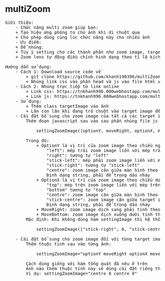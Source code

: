 # multiZoom
<pre>
Giới thiệu:
    - Chức năng multi zoom giúp bạn:
	+ Tạo hiệu ứng phóng to cho ảnh khi di chuột qua
	+ Cho phép dùng cùng lúc chức năng này cho nhiều ảnh
    - Ưu điểm:
	+ Dễ nhúng.
	+ Tùy ý setting cho các thành phần như zoom image, target image mà không sợ vỡ bố cục
	+ Zoom lens tự động điều chỉnh hình dạng theo tỉ lệ kích thước của zoom image

Hướng dẫn sử dụng:
    - Cách 1: Download source code về
        + git clone https://github.com/khanh190396/multiZoom
        + Nhúng link css vào phần head và js vào file html vào cuối hoặc sau phần body
    - Cách 2: Nhúng trực tiếp từ link online
        + Link css: https://tnkhanh996.000webhostapp.com/multiZoom/css.css
        + Link js: https://tnkhanh996.000webhostapp.com/multiZoom/zoomjs.js
    - Sử dụng: 
        + Thêm class targetImage vào ảnh
        + Lăn con lăn khi đang trỏ chuột vào target image để thay đổi độ phóng to
    - Cài đặt bổ sung cho zoom image của tất cả các target image:
        Thêm đoạn javascript sau vào sau phần nhúng file js

            settingZoomImage([optionY, moveRight, optionX, moveBottom]);

        Trong đó:
            + OptionY là vị trí của zoom image theo chiều ngang, gồm:
                "left": mép trái zoom image liền với mép trái màn hình
                "right": tương tự "left"
                "stick-left": mép phải zoom image liền với mép trái target image
                "stick-right": tương tự "stick-left"
                "centre": zoom image căn giữa màn hình theo chiều ngang
                Định dạng string, phải để trong dấu nháy
            + OptionX là vị trí của zoom image theo chiều dọc, gồm:
                "top": mép trên zoom image liền với mép trên màn hình
                "bottom" tương tự "top"
                "centre": zoom image căn giữa màn hình theo chiều dọc
                "stick-centre": zoom image căn giữa target image theo chiều dọc
                Định dạng string, phải để trong dấu nháy
            + MoveRight: zoom image dịch sang phải tính theo pixel
            + MoveBottom: zoom image dịch xuống dưới tính theo pixel
        Mặc định: Khi không dùng hàm settingImage thì hệ thống sẽ hiểu như mình đang dùng hàm này với giá trị như sau:

            settingZoomImage(["stick-right", 0, "stick-centre", 0]);

    - Cài đặt bổ sung cho zoom image đối với từng target image:
        Thêm thuộc tính sau vào từng ảnh:
            
            settingZoomImage="optionY moveRight optionX moveBottom"

        Cách dùng giống với hàm tổng quát đã nêu ở trên
        Ảnh nào thêm thuộc tính này sẽ dùng cài đặt riêng thay vì cài đặt tổng quát
        Ví dụ: settingZoomImage="centre 0 centre 0"
</pre>
